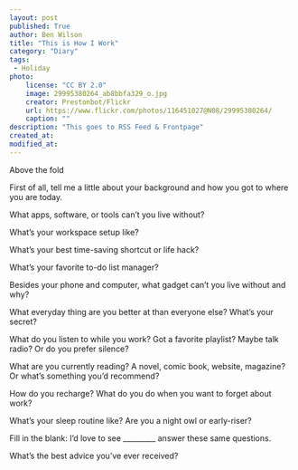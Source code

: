 ```yaml
---
layout: post
published: True
author: Ben Wilson
title: "This is How I Work"
category: "Diary"
tags:
 - Holiday
photo:
    license: "CC BY 2.0"
    image: 29995380264_ab8bbfa329_o.jpg
    creator: Prestonbot/Flickr
    url: https://www.flickr.com/photos/116451027@N08/29995380264/
    caption: ""
description: "This goes to RSS Feed & Frontpage"
created_at: 
modified_at: 
---
```


Above the fold

<!-- more -->

First of all, tell me a little about your background and how you got to where you are today.



What apps, software, or tools can’t you live without?



What’s your workspace setup like?


What’s your best time-saving shortcut or life hack?


What’s your favorite to-do list manager?


Besides your phone and computer, what gadget can’t you live without and why?


What everyday thing are you better at than everyone else? What’s your secret?


What do you listen to while you work? Got a favorite playlist? Maybe talk radio? Or do you prefer silence?


What are you currently reading? A novel, comic book, website, magazine? Or what’s something you’d recommend?


How do you recharge? What do you do when you want to forget about work?



What’s your sleep routine like? Are you a night owl or early-riser?



Fill in the blank: I’d love to see _________ answer these same questions.



What’s the best advice you’ve ever received?